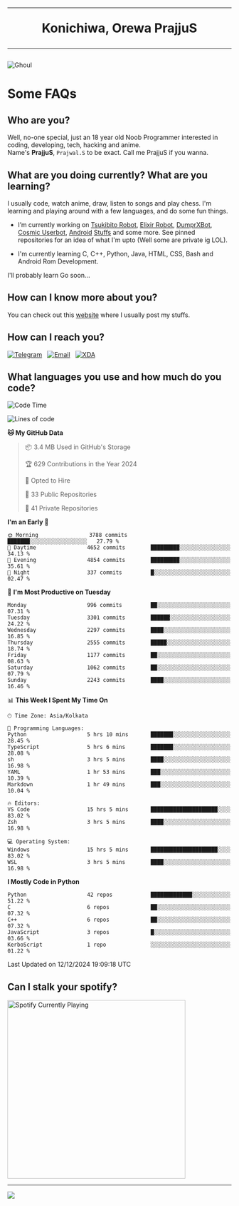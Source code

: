 <h1 align="center"><hr>Konichiwa, Orewa PrajjuS<hr></h1>


<img src="https://telegra.ph/file/6041d22c64479ee5ff802.jpg" alt="Ghoul"/>


<h1>Some FAQs</h1>


<h2>Who are you?</h2>

Well, no-one special, just an 18 year old Noob Programmer interested in coding, developing, tech, hacking and anime.
<br>
Name's <b>PrajjuS</b>, <code>Prajwal.S</code> to be exact. Call me PrajjuS if you wanna.


<h2>What are you doing currently? What are you learning?</h2>

I usually code, watch anime, draw, listen to songs and play chess. I'm learning and playing around with a few languages, and do some fun things.

- I’m currently working on <a href="Https://t.me/PrajjuSAssistantBot">Tsukibito Robot</a>, <a href="https://t.me/projectelixir_bot">Elixir Robot</a>, <a href="https://t.me/DumprXBot">DumprXBot</a>, <a href="https://github.com/SkyLab-Devs/CosmicUserbot">Cosmic Userbot</a>, <a href="https://github.com/Noob-OS">Android</a> <a href="https://github.com/PrajjuS/device_xiaomi_vince">Stuffs</a> and some more. See pinned repositories for an idea of what I'm upto (Well some are private ig LOL).

- I'm currently learning C, C++, Python, Java, HTML, CSS, Bash and Android Rom Development.

I'll probably learn Go soon...


<h2>How can I know more about you?</h2>

You can check out this <a href="https://prajjus.website">website</a> where I usually post my stuffs.


<h2>How can I reach you?</h2>

<a href="https://t.me/PrajjuS"><img src="https://img.shields.io/badge/PrajjuS-2CA5E0?style=flat-square&logo=telegram&logoColor=white" alt="Telegram"/></a>&nbsp;&nbsp;&nbsp;<a href="theprajjus@gmail.com"><img src="https://img.shields.io/badge/theprajjus@gmail.com-D14836?style=flat-square&logo=gmail&logoColor=white" alt="Email"/></a>&nbsp;&nbsp;&nbsp;<a href="https://forum.xda-developers.com/m/prajjus.10388799/"><img src="https://img.shields.io/badge/PrajjuS-F59714?style=flat-square&logo=xda-developers&logoColor=white" alt="XDA"/></a>


<h2>What languages you use and how much do you code?</h2>

<!--START_SECTION:waka-->
![Code Time](http://img.shields.io/badge/Code%20Time-859%20hrs%2034%20mins-blue)

![Lines of code](https://img.shields.io/badge/From%20Hello%20World%20I%27ve%20Written-865.9%20thousand%20lines%20of%20code-blue)

**🐱 My GitHub Data** 

> 📦 3.4 MB Used in GitHub's Storage 
 > 
> 🏆 629 Contributions in the Year 2024
 > 
> 💼 Opted to Hire
 > 
> 📜 33 Public Repositories 
 > 
> 🔑 41 Private Repositories 
 > 
**I'm an Early 🐤** 

```text
🌞 Morning                3788 commits        ███████░░░░░░░░░░░░░░░░░░   27.79 % 
🌆 Daytime                4652 commits        █████████░░░░░░░░░░░░░░░░   34.13 % 
🌃 Evening                4854 commits        █████████░░░░░░░░░░░░░░░░   35.61 % 
🌙 Night                  337 commits         █░░░░░░░░░░░░░░░░░░░░░░░░   02.47 % 
```
📅 **I'm Most Productive on Tuesday** 

```text
Monday                   996 commits         ██░░░░░░░░░░░░░░░░░░░░░░░   07.31 % 
Tuesday                  3301 commits        ██████░░░░░░░░░░░░░░░░░░░   24.22 % 
Wednesday                2297 commits        ████░░░░░░░░░░░░░░░░░░░░░   16.85 % 
Thursday                 2555 commits        █████░░░░░░░░░░░░░░░░░░░░   18.74 % 
Friday                   1177 commits        ██░░░░░░░░░░░░░░░░░░░░░░░   08.63 % 
Saturday                 1062 commits        ██░░░░░░░░░░░░░░░░░░░░░░░   07.79 % 
Sunday                   2243 commits        ████░░░░░░░░░░░░░░░░░░░░░   16.46 % 
```


📊 **This Week I Spent My Time On** 

```text
🕑︎ Time Zone: Asia/Kolkata

💬 Programming Languages: 
Python                   5 hrs 10 mins       ███████░░░░░░░░░░░░░░░░░░   28.45 % 
TypeScript               5 hrs 6 mins        ███████░░░░░░░░░░░░░░░░░░   28.08 % 
sh                       3 hrs 5 mins        ████░░░░░░░░░░░░░░░░░░░░░   16.98 % 
YAML                     1 hr 53 mins        ███░░░░░░░░░░░░░░░░░░░░░░   10.39 % 
Markdown                 1 hr 49 mins        ███░░░░░░░░░░░░░░░░░░░░░░   10.04 % 

🔥 Editors: 
VS Code                  15 hrs 5 mins       █████████████████████░░░░   83.02 % 
Zsh                      3 hrs 5 mins        ████░░░░░░░░░░░░░░░░░░░░░   16.98 % 

💻 Operating System: 
Windows                  15 hrs 5 mins       █████████████████████░░░░   83.02 % 
WSL                      3 hrs 5 mins        ████░░░░░░░░░░░░░░░░░░░░░   16.98 % 
```

**I Mostly Code in Python** 

```text
Python                   42 repos            █████████████░░░░░░░░░░░░   51.22 % 
C                        6 repos             ██░░░░░░░░░░░░░░░░░░░░░░░   07.32 % 
C++                      6 repos             ██░░░░░░░░░░░░░░░░░░░░░░░   07.32 % 
JavaScript               3 repos             █░░░░░░░░░░░░░░░░░░░░░░░░   03.66 % 
KerboScript              1 repo              ░░░░░░░░░░░░░░░░░░░░░░░░░   01.22 % 
```




 Last Updated on 12/12/2024 19:09:18 UTC
<!--END_SECTION:waka-->


<h2>Can I stalk your spotify?</h2>

<a href="https://open.spotify.com/user/cotgk31v4nhw20gs5adb29jq5"><img src="https://spotify-readme-prajjus.vercel.app/api?theme=dark&rainbow=true" alt="Spotify Currently Playing" width="400px"/></a>


<hr>


<img src="https://komarev.com/ghpvc/?username=prajjus&label=Profile%20Views&color=000000&style=flat">
